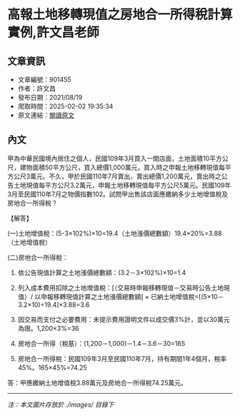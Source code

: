# 高報土地移轉現值之房地合一所得稅計算實例,許文昌老師

## 文章資訊
- 文章編號：901455
- 作者：許文昌
- 發布日期：2021/08/19
- 爬取時間：2025-02-02 19:35:34
- 原文連結：[閱讀原文](https://real-estate.get.com.tw/Columns/detail.aspx?no=901455)

## 內文
甲為中華民國境內居住之個人，民國109年3月買入一間店面，土地面積10平方公尺，建物面積50平方公尺，買入總價1,000萬元，買入時之申報土地移轉現值每平方公尺3萬元。不久，甲於民國110年7月賣出，賣出總價1,200萬元，賣出時之公告土地現值每平方公尺3.2萬元，申報土地移轉現值每平方公尺5萬元。民國109年3月至民國110年7月之物價指數102。試問甲出售該店面應繳納多少土地增值稅及房地合一所得稅？

【解答】

(一)土地增值稅：(5-3×102%)×10=19.4（土地漲價總數額）19.4×20%=3.88（土地增值稅）

(二)房地合一所得稅：

1. 依公告現值計算之土地漲價總數額：(3.2－3×102%)×10=1.4

2. 列入成本費用扣除之土地增值稅：[（交易時申報移轉現值－交易時公告土地現值）/ 以申報移轉現值計算之土地漲價總數額] × 已納土地增值稅=[(5×10－3.2×10)÷19.4]×3.88=3.6

3. 因交易而支付之必要費用：未提示費用證明文件以成交價3%計，並以30萬元為限。1,200×3%=36

4. 房地合一所得（稅基）：(1,200－1,000)－1.4－3.6－30=165

5. 房地合一所得稅：民國109年3月至民國110年7月，持有期間1年4個月，稅率45%。165×45%=74.25

答：甲應繳納土地增值稅3.88萬元及房地合一所得稅74.25萬元。

---
*注：本文圖片存放於 ./images/ 目錄下*
